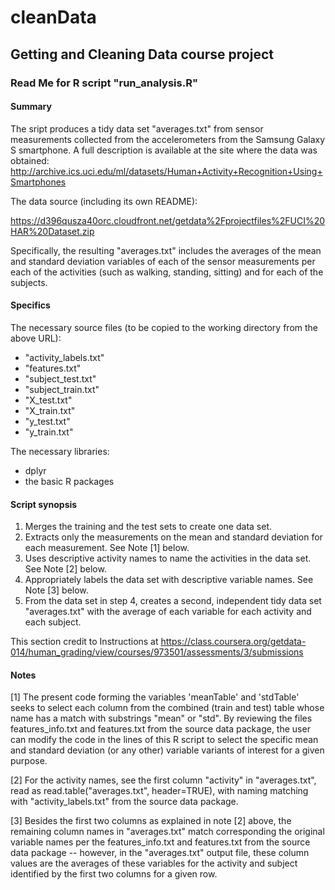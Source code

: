 # cleanData

## Getting and Cleaning Data course project

### Read Me for R script "run_analysis.R"

#### Summary

The sript produces a tidy data set "averages.txt" from sensor measurements collected from the accelerometers from the Samsung Galaxy S smartphone. A full description is available at the site where the data was obtained: http://archive.ics.uci.edu/ml/datasets/Human+Activity+Recognition+Using+Smartphones

The data source (including its own README):

https://d396qusza40orc.cloudfront.net/getdata%2Fprojectfiles%2FUCI%20HAR%20Dataset.zip

Specifically, the resulting "averages.txt" includes the averages of the mean and standard deviation variables of each of the sensor measurements per each of the activities (such as walking, standing, sitting) and for each of the subjects.

#### Specifics

The necessary source files (to be copied to the working directory from the above URL):
- "activity_labels.txt"        
- "features.txt"               
- "subject_test.txt"    
- "subject_train.txt"  
- "X_test.txt"          
- "X_train.txt"         
- "y_test.txt"          
- "y_train.txt"

The necessary libraries:
- dplyr
- the basic R packages

#### Script synopsis 

1. Merges the training and the test sets to create one data set.
2. Extracts only the measurements on the mean and standard deviation for each measurement. See Note [1] below.
3. Uses descriptive activity names to name the activities in the data set. See Note [2] below.
4. Appropriately labels the data set with descriptive variable names. See Note [3] below.
5. From the data set in step 4, creates a second, independent tidy data set "averages.txt" with the average of each variable for each activity and each subject.

This section credit to Instructions at https://class.coursera.org/getdata-014/human_grading/view/courses/973501/assessments/3/submissions

#### Notes

[1] The present code forming the variables 'meanTable' and 'stdTable' seeks to select each column from the combined (train and test) table whose name has a match with substrings "mean" or "std". By reviewing the files features_info.txt and features.txt from the source data package, the user can modify the code in the lines of this R script to select the specific mean and standard deviation (or any other) variable variants of interest for a given purpose.

[2] For the activity names, see the first column "activity" in "averages.txt", read as read.table("averages.txt", header=TRUE), with naming matching with "activity_labels.txt" from the source data package.

[3] Besides the first two columns as explained in note [2] above, the remaining column names in "averages.txt" match corresponding the original variable names per the features_info.txt and features.txt from the source data package -- however, in the "averages.txt" output file, these column values are the averages of these variables for the activity and subject identified by the first two columns for a given row.


